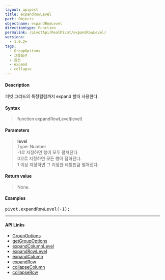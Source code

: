 ```yaml
---
layout: apipost
title: expandRowLevel
part: Objects
objectname: expandRowLevel
directiontype: Function
permalink: /pivotApi/RealPivot/expandRowLevel/
versions:
  - 1.0.2+
tags:
  - GroupOptions
  - 그룹옵션
  - 옵션
  - expand
  - collapse
---
```



#### Description

 피벗 그리드의 특정컬럼까지 expand 할때 사용한다.      

#### Syntax

> function expandRowLevel(level)

#### Parameters

> **level**   
> Type: Number   
> -1로 지정하면 행이 모두 펼쳐진다.  
> 0으로 지정하면 모든 행이 접혀진다.  
> 1 이상 지정하면 그 지정한 레벨만큼 펼쳐진다.  

#### Return value

> None.

#### Examples 

<pre class="prettyprint">
pivot.expandRowLevel(-1);
</pre>

---

#### API Links

* [GroupOptions](/pivotApi/types/GroupOptions/)   
* [getGroupOptions](/pivotApi/RealPivot/getGroupOptions/)   
* [expandColumnLevel](/pivotApi/RealPivot/expandColumnLevel/)   
* [expandRowLevel](/pivotApi/RealPivot/expandRowLevel/)   
* [expandColumn](/pivotApi/RealPivot/expandColumn/)   
* [expandRow](/pivotApi/RealPivot/expandRow/)   
* [collapseColumn](/pivotApi/RealPivot/collapseColumn/)   
* [collapseRow](/pivotApi/RealPivot/collapseRow/)   
